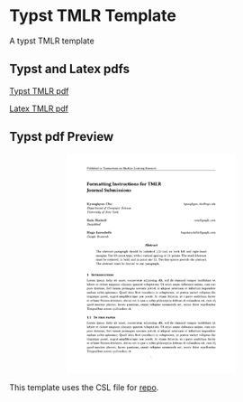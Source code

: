 # Typst TMLR Template

A typst TMLR template

## Typst and Latex pdfs
[Typst TMLR pdf](typst_TMLR.pdf)

[Latex TMLR pdf](latex_TMLR.pdf)

## Typst pdf Preview
<p align="center">
<img width="300" src="typst_TMLR.png">





This template uses the CSL file for [repo](https://github.com/daskol/typst-templates/blob/main/icml/icml2024.csl).